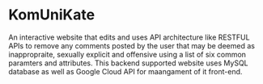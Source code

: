 # KomUniKate
An interactive website that edits and uses API architecture like RESTFUL APIs to remove any comments posted by the user that may be deemed as 
inappropraite, sexually explicit and offensive using a list of six common paramters and attributes. This backend supported website uses 
MySQL database as well as Google Cloud API for maangament of it front-end.

